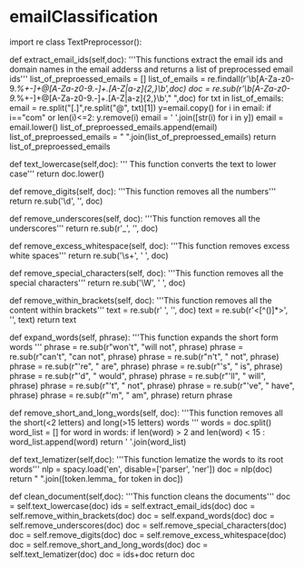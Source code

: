 # emailClassification


import re 
class TextPreprocessor():

  def extract_email_ids(self,doc):
    '''This functions extract the email ids and domain names in the email adderss and returns a list of preprocessed email ids'''
    list_of_preproessed_emails = []
    list_of_emails = re.findall(r'\b[A-Za-z0-9._%+-]+@[A-Za-z0-9.-]+\.[A-Z|a-z]{2,}\b',doc)
    doc = re.sub(r'\b[A-Za-z0-9._%+-]+@[A-Za-z0-9.-]+\.[A-Z|a-z]{2,}\b'," ",doc)
    for txt in list_of_emails:
      email = re.split("[.]",re.split("@", txt)[1])
      y=email.copy()
      for i in email:
        if i=="com" or len(i)<=2:
          y.remove(i)
      email = ' '.join([str(i) for i in y])
      email = email.lower()
      list_of_preproessed_emails.append(email)
    list_of_preproessed_emails = " ".join(list_of_preproessed_emails)
    return list_of_preproessed_emails

  def text_lowercase(self,doc):
    ''' This function converts the text to lower case'''
    return doc.lower()

  def remove_digits(self, doc):
    '''This function removes all the numbers'''
    return re.sub('\d', '', doc)

  def remove_underscores(self, doc):
    '''This function removes all the underscores'''
    return re.sub(r'_', '', doc)

  def remove_excess_whitespace(self, doc):
    '''This function removes excess white spaces'''
    return re.sub('\s+', ' ', doc)

  def remove_special_characters(self, doc):
    '''This function removes all the special characters'''
    return re.sub('\W', ' ', doc)

  def remove_within_brackets(self, doc):
    '''This function removes all the content within brackets'''
    text = re.sub(r'
', '', doc)
    text = re.sub(r'<[^()]*>', '', text)
    return text

  def expand_words(self, phrase):
    '''This function expands the short form words '''
    phrase = re.sub(r"won't", "will not", phrase)
    phrase = re.sub(r"can\'t", "can not", phrase)
    phrase = re.sub(r"n\'t", " not", phrase)
    phrase = re.sub(r"\'re", " are", phrase)
    phrase = re.sub(r"\'s", " is", phrase)
    phrase = re.sub(r"\'d", " would", phrase)
    phrase = re.sub(r"\'ll", " will", phrase)
    phrase = re.sub(r"\'t", " not", phrase)
    phrase = re.sub(r"\'ve", " have", phrase)
    phrase = re.sub(r"\'m", " am", phrase)
    return phrase

  def remove_short_and_long_words(self, doc):
    '''This function removes all the short(<2 letters) and long(>15 letters) words '''
    words = doc.split()
    word_list = []
    for word in words:
      if len(word) > 2 and len(word) < 15 :
        word_list.append(word)
    return ' '.join(word_list)

  

  def text_lematizer(self,doc):
    '''This function lematize the words to its root words'''
    nlp = spacy.load('en', disable=['parser', 'ner'])
    doc = nlp(doc)
    return " ".join([token.lemma_ for token in doc])

  def clean_document(self,doc):
    '''This function cleans the documents'''
    doc = self.text_lowercase(doc)
    ids = self.extract_email_ids(doc)
    doc = self.remove_within_brackets(doc)
    doc = self.expand_words(doc)
    doc = self.remove_underscores(doc)
    doc = self.remove_special_characters(doc)
    doc = self.remove_digits(doc)
    doc = self.remove_excess_whitespace(doc)
    doc = self.remove_short_and_long_words(doc)
    doc = self.text_lematizer(doc)
    doc = ids+doc
    return doc
